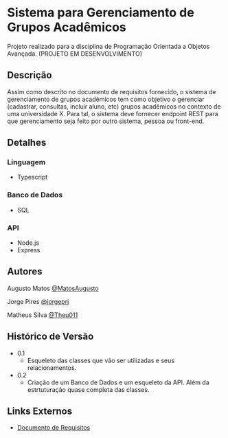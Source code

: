 # Sistema para Gerenciamento de Grupos Acadêmicos

Projeto realizado para a disciplina de Programação Orientada a Objetos Avançada. (PROJETO EM DESENVOLVIMENTO)

## Descrição

Assim como descrito no documento de requisitos fornecido, o sistema de gerenciamento de grupos acadêmicos tem como objetivo o gerenciar (cadastrar, consultas, incluir aluno, etc) grupos acadêmicos no contexto de uma universidade X. Para tal, o sistema deve fornecer endpoint REST para que gerenciamento seja feito por outro sistema, pessoa ou front-end. 

## Detalhes 

### Linguagem 

* Typescript

### Banco de Dados 

* SQL

### API

* Node.js
* Express

## Autores

Augusto Matos
[@MatosAugusto](https://github.com/MatosAugusto)

Jorge Pires
[@jorgeprj](https://github.com/jorgeprj)

Matheus Silva
[@Theu011](https://github.com/Theu011)

## Histórico de Versão

* 0.1
    * Esqueleto das classes que vão ser utilizadas e seus relacionamentos.
* 0.2
    * Criação de um Banco de Dados e um esqueleto da API. Além da estrtuturação quase completa das classes.
 
 ## Links Externos
 * [Documento de Requisitos](https://github.com/MatosAugusto/pooa-grupo7/blob/main/docs/Requisitos%20-%20Grupo%207.pdf)
